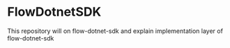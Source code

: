 # FlowDotnetSDK
This repository will on flow-dotnet-sdk and explain implementation layer of flow-dotnet-sdk

